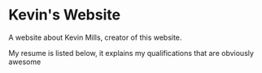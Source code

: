 
<html>
<body>
<h1>Kevin's Website</h1>


<p>A website about Kevin Mills, creator of this website.</p>
<p>My resume is listed below, it explains my qualifications that are obviously awesome<p>
  <a "href=Resume_ 10_31_17.pdf"> </a>
</body>

</html>
